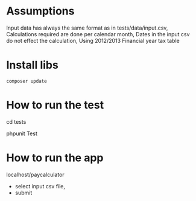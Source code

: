 Assumptions
=============
Input data has always the same format as in tests/data/input.csv,
Calculations required are done per calendar month,
Dates in the input csv do not effect the calculation,
Using 2012/2013 Financial year tax table 

Install libs
==================
```composer update```

How to run the test
===============
cd tests

phpunit Test


How to run the app
===================

localhost/paycalculator

- select input csv file,
- submit



